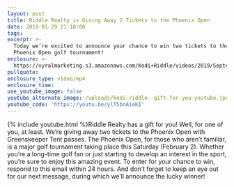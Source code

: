 ```yaml
---
layout: post
title: Riddle Realty is Giving Away 2 Tickets to the Phoenix Open
date: 2019-01-29 21:18:00
tags:
excerpt: >-
  Today we’re excited to announce your chance to win two tickets to the upcoming
  Phoenix Open golf tournament!
enclosure: >-
  https://vyralmarketing.s3.amazonaws.com/Kodi+Riddle/videos/2019/September/Greater+Phoenix+Area+Real+Estate+Agent-+Riddle+Realty+Has+a+Gift+for+You+(2).mp4
pullquote:
enclosure_type: video/mp4
enclosure_time:
use_youtube_image: false
youtube_alternate_image: /uploads/kodi-riddle--gift-for-you-youtube.jpg
youtube_code: 'https://youtu.be/ylT5bnAieKI'
---
```


{% include youtube.html %}Riddle Realty has a gift for you\! Well, for one of you, at least. We’re giving away two tickets to the Phoenix Open with Greenskeeper Tent passes. The Phoenix Open, for those who aren’t familiar, is a major golf tournament taking place this Saturday (February 2). Whether you’re a long-time golf fan or just starting to develop an interest in the sport, you’re sure to enjoy this amazing event. To enter for your chance to win, respond to this email within 24 hours. And don’t forget to keep an eye out for our next message, during which we’ll announce the lucky winner\!